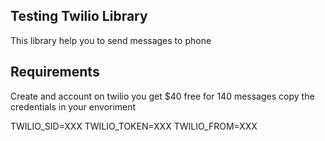 

## Testing Twilio Library

This library help you to send messages to phone


## Requirements

Create and account on twilio you get $40 free for 140 messages copy the credentials in your envoriment 

 TWILIO_SID=XXX
 TWILIO_TOKEN=XXX
 TWILIO_FROM=XXX
